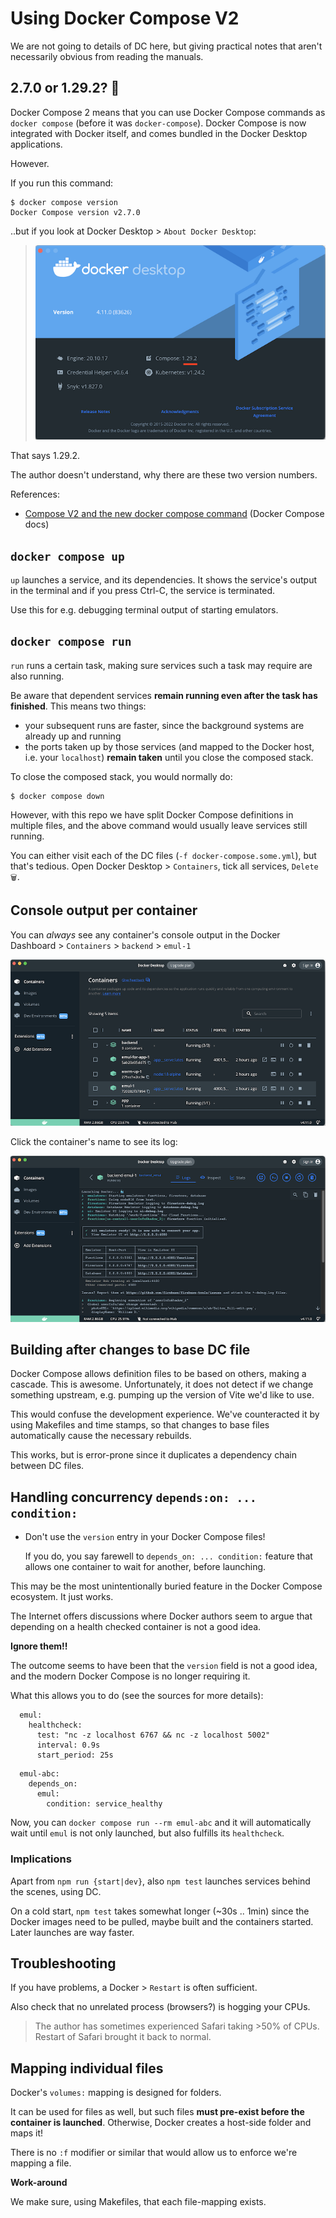 # Using Docker Compose V2


We are not going to details of DC here, but giving practical notes that aren't necessarily obvious from reading the manuals.

## 2.7.0 or 1.29.2? 🤔

Docker Compose 2 means that you can use Docker Compose commands as `docker compose` (before it was `docker-compose`). Docker Compose is now integrated with Docker itself, and comes bundled in the Docker Desktop applications.

However.

If you run this command:

```
$ docker compose version
Docker Compose version v2.7.0
```

..but if you look at Docker Desktop > `About Docker Desktop`:

>![](.images/dd-about.png) 

That says 1.29.2.

The author doesn't understand, why there are these two version numbers.

References: 

- [Compose V2 and the new docker compose command]() (Docker Compose docs)


## `docker compose up`

`up` launches a service, and its dependencies. It shows the service's output in the terminal and if you press Ctrl-C, the service is terminated.

Use this for e.g. debugging terminal output of starting emulators.


## `docker compose run`

`run` runs a certain task, making sure services such a task may require are also running.

Be aware that dependent services **remain running even after the task has finished**. This means two things:

- your subsequent runs are faster, since the background systems are already up and running
- the ports taken up by those services (and mapped to the Docker host, i.e. your `localhost`) **remain taken** until you close the composed stack.

To close the composed stack, you would normally do:

```
$ docker compose down
```

However, with this repo we have split Docker Compose definitions in multiple files, and the above command would usually leave services still running.

You can either visit each of the DC files (`-f docker-compose.some.yml`), but that's tedious. Open Docker Desktop > `Containers`, tick all services, `Delete 🗑`.


## Console output per container

You can *always* see any container's console output in the Docker Dashboard > `Containers` > `backend` > `emul-1`

![](.images/dd-containers.png)

Click the container's name to see its log:

![](.images/dd-container-log.png)


## Building after changes to base DC file

Docker Compose allows definition files to be based on others, making a cascade. This is awesome. Unfortunately, it does not detect if we change something upstream, e.g. pumping up the version of Vite we'd like to use.

This would confuse the development experience. We've counteracted it by using Makefiles and time stamps, so that changes to base files automatically cause the necessary rebuilds.

This works, but is error-prone since it duplicates a dependency chain between DC files.


## Handling concurrency `depends:on: ... condition:`

- Don't use the `version` entry in your Docker Compose files!

   If you do, you say farewell to `depends_on: ... condition:` feature that allows one container to wait for another, before launching.

This may be the most unintentionally buried feature in the Docker Compose ecosystem. It just works.

The Internet offers discussions where Docker authors seem to argue that depending on a health checked container is not a good idea.

<b>Ignore them!!</b>

The outcome seems to have been that the `version` field is not a good idea, and the modern Docker Compose is no longer requiring it.

What this allows you to do (see the sources for more details):

```
  emul:
    healthcheck:
      test: "nc -z localhost 6767 && nc -z localhost 5002"
      interval: 0.9s
      start_period: 25s
```

```
  emul-abc:
    depends_on:
      emul:
        condition: service_healthy  
```

Now, you can `docker compose run --rm emul-abc` and it will automatically wait until `emul` is not only launched, but also fulfills its `healthcheck`.

   
### Implications

Apart from `npm run {start|dev}`, also `npm test` launches services behind the scenes, using DC.

On a cold start, `npm test` takes somewhat longer (~30s .. 1min) since the Docker images need to be pulled, maybe built and the containers started. Later launches are way faster.


## Troubleshooting

If you have problems, a Docker > `Restart` is often sufficient. 

Also check that no unrelated process (browsers?) is hogging your CPUs.

>The author has sometimes experienced Safari taking >50% of CPUs. Restart of Safari brought it back to normal.


## Mapping individual files

Docker's `volumes:` mapping is designed for folders.

It can be used for files as well, but such files **must pre-exist before the container is launched**. Otherwise, Docker creates a host-side folder and maps it!

There is no `:f` modifier or similar that would allow us to enforce we're mapping a file.

**Work-around**

We make sure, using Makefiles, that each file-mapping exists.
